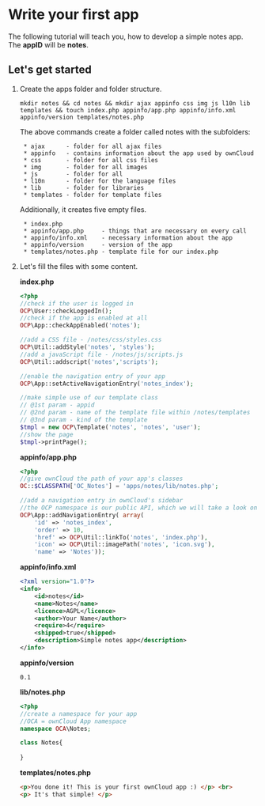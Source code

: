 Write your first app
====================
The following tutorial will teach you, how to develop a simple notes app.
The __appID__ will be __notes__.

Let's get started
-----------------
1. Create the apps folder and folder structure.

	```
	mkdir notes && cd notes && mkdir ajax appinfo css img js l10n lib templates && touch index.php appinfo/app.php appinfo/info.xml appinfo/version templates/notes.php
	```
	
	The above commands create a folder called notes with the subfolders: 
	
		* ajax      - folder for all ajax files
		* appinfo   - contains information about the app used by ownCloud
		* css       - folder for all css files
		* img       - folder for all images
		* js        - folder for all 
		* l10n      - folder for the language files
		* lib       - folder for libraries
		* templates - folder for template files
		
	Additionally, it creates five empty files.
	
		* index.php
		* appinfo/app.php     - things that are necessary on every call
		* appinfo/info.xml    - necessary information about the app
		* appinfo/version     - version of the app
		* templates/notes.php - template file for our index.php
		
2. Let's fill the files with some content.

	__index.php__
	
	```php
	<?php
	//check if the user is logged in
	OCP\User::checkLoggedIn();
	//check if the app is enabled at all
	OCP\App::checkAppEnabled('notes');
	
	//add a CSS file - /notes/css/styles.css
	OCP\Util::addStyle('notes', 'styles');
	//add a javaScript file - /notes/js/scripts.js
	OCP\Util::addscript('notes','scripts');
	
	//enable the navigation entry of your app
	OCP\App::setActiveNavigationEntry('notes_index');
	
	//make simple use of our template class
	// @1st param - appid
	// @2nd param - name of the template file within /notes/templates
	// @3nd param - kind of the template
	$tmpl = new OCP\Template('notes', 'notes', 'user');
	//show the page
	$tmpl->printPage();
	```
	__appinfo/app.php__
	
	```php
	<?php
	//give ownCloud the path of your app's classes
	OC::$CLASSPATH['OC_Notes'] = 'apps/notes/lib/notes.php';
	
	//add a navigation entry in ownCloud's sidebar
	//the OCP namespace is our public API, which we will take a look on in chapter 3
	OCP\App::addNavigationEntry( array(
		'id' => 'notes_index',
		'order' => 10,
		'href' => OCP\Util::linkTo('notes', 'index.php'),
		'icon' => OCP\Util::imagePath('notes', 'icon.svg'),
		'name' => 'Notes'));
	```
	__appinfo/info.xml__
	
	```xml
	<?xml version="1.0"?> 
	<info>
		<id>notes</id>
		<name>Notes</name>
		<licence>AGPL</licence>
		<author>Your Name</author>
		<require>4</require>
		<shipped>true</shipped>
		<description>Simple notes app</description>
	</info>
	```
	__appinfo/version__
	
	```
	0.1
	```
	__lib/notes.php__
	```php
	<?php
	//create a namespace for your app
	//OCA = ownCloud App namespace
	namespace OCA\Notes;
	
	class Notes{
		
	}	
	```
	__templates/notes.php__
	
	```html
	<p>You done it! This is your first ownCloud app :) </p> <br>
	<p> It's that simple! </p>
	```
